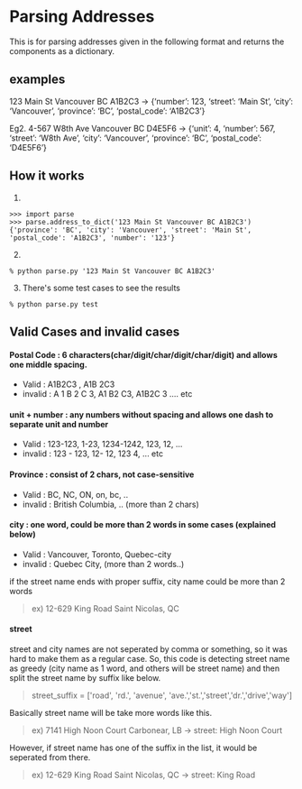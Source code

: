 # Parsing Addresses

This is for parsing addresses given in the following format and returns the components as a dictionary. 

## examples 
123 Main St Vancouver BC A1B2C3 ->
{‘number’: 123, ‘street’: ‘Main St’, ‘city’: ‘Vancouver’, ‘province’: ‘BC’, ‘postal_code’: ‘A1B2C3’}


Eg2. 4-567 W8th Ave Vancouver BC D4E5F6 ->
{‘unit’: 4, ‘number’: 567, ‘street’: ‘W8th Ave’, ‘city’: ‘Vancouver’, ‘province’: ‘BC’, ‘postal_code’: ‘D4E5F6’}


## How it works

1. 
```
>>> import parse
>>> parse.address_to_dict('123 Main St Vancouver BC A1B2C3')
{'province': 'BC', 'city': 'Vancouver', 'street': 'Main St', 'postal_code': 'A1B2C3', 'number': '123'}
```

2. 
```
% python parse.py '123 Main St Vancouver BC A1B2C3' 
```

3. There's some test cases to see the results
```
% python parse.py test
```

## Valid Cases and invalid cases

#### Postal Code : 6 characters(char/digit/char/digit/char/digit) and allows one middle spacing.
- Valid : A1B2C3 , A1B 2C3
- invalid : A 1 B 2 C 3, A1 B2 C3, A1B2C 3 .... etc

#### unit + number : any numbers without spacing and allows one dash to separate unit and number
- Valid : 123-123, 1-23, 1234-1242, 123, 12, ...
- invalid : 123 - 123, 12- 12, 123 4, ... etc

#### Province : consist of 2 chars, not case-sensitive
- Valid : BC, NC, ON, on, bc, ..
- invalid : British Columbia, .. (more than 2 chars)

#### city : one word, could be more than 2 words in some cases (explained below)
- Valid : Vancouver, Toronto, Quebec-city 
- invalid : Quebec City, (more than 2 words..)

if the street name ends with proper suffix, city name could be more than 2 words
> ex) 12-629 King Road Saint Nicolas, QC 

#### street
street and city names are not seperated by comma or something, so it was hard to make them as a regular case. So, this code is detecting street name as greedy (city name as 1 word, and others will be street name) and then split the street name by suffix like below. 

> street_suffix = ['road', 'rd.', 'avenue', 'ave.','st.','street','dr.','drive','way']

Basically street name will be take more words like this. 
> ex) 7141 High Noon Court Carbonear, LB -> street: High Noon Court

However, if street name has one of the suffix in the list, it would be seperated from there. 
> ex) 12-629 King Road Saint Nicolas, QC  -> street: King Road


